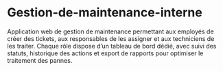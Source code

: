 # Gestion-de-maintenance-interne
Application web de gestion de maintenance permettant aux employés de créer des tickets, aux responsables de les assigner et aux techniciens de les traiter. Chaque rôle dispose d’un tableau de bord dédié, avec suivi des statuts, historique des actions et export de rapports pour optimiser le traitement des pannes.
